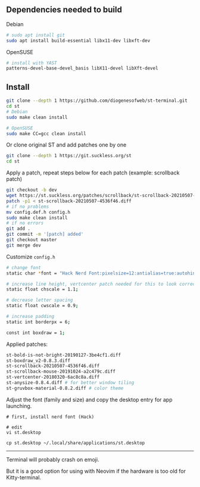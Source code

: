 ## Dependencies needed to build

Debian

```bash
# sudo apt install git
sudo apt install build-essential libx11-dev libxft-dev
```

OpenSUSE

```bash
# install with YAST
patterns-devel-base-devel_basis libX11-devel libXft-devel
```

## Install

```bash
git clone --depth 1 https://github.com/diogenesofweb/st-terminal.git
cd st
# Debian
sudo make clean install

# OpenSUSE
sudo make CC=gcc clean install
```

Or clone original ST and add patches one by one

```bash
git clone --depth 1 https://git.suckless.org/st
cd st
```

Apply a patch, repeat steps below for each patch (example: scrollback patch)

```bash
git checkout -b dev
wget https://st.suckless.org/patches/scrollback/st-scrollback-20210507-4536f46.diff
patch -p1 < st-scrollback-20210507-4536f46.diff
# if no problems
mv config.def.h config.h
sudo make clean install
# if no errors
git add .
git commit -m '[patch] added'
git checkout master
git merge dev
```

Customize `config.h`

```bash
# change font
static char *font = "Hack Nerd Font:pixelsize=12:antialias=true:autohint=true";

# increase line height, vertcenter patch needed for this to look correctly
static float chscale = 1.1;

# decrease letter spacing
static float cwscale = 0.9;

# increase padding
static int borderpx = 6;

const int boxdraw = 1;
```

Applied patches:

```bash
st-bold-is-not-bright-20190127-3be4cf1.diff
st-boxdraw_v2-0.8.3.diff
st-scrollback-20210507-4536f46.diff
st-scrollback-mouse-20191024-a2c479c.diff
st-vertcenter-20180320-6ac8c8a.diff
st-anysize-0.8.4.diff # for better window tiling
st-gruvbox-material-0.8.2.diff # color theme
```

Adjust the font (family and size) and copy the desktop entry for app launching.

```shell
# first, install nerd font (Hack)

# edit
vi st.desktop

cp st.desktop ~/.local/share/applications/st.desktop
```

---

Terminal will probably crash on emoji.

But it is a good option for using with Neovim if the hardware is too old for Kitty-terminal.
